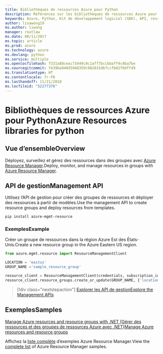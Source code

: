 ```yaml
---
title: Bibliothèques de ressources Azure pour Python
description: Références sur les bibliothèques de ressources Azure pour Python
keywords: Azure, Python, Kit de développement logiciel (SDK), API, ressources
author: lisawong19
ms.author: liwong
manager: routlaw
ms.date: 08/11/2017
ms.topic: article
ms.prod: azure
ms.technology: azure
ms.devlang: python
ms.service: multiple
ms.openlocfilehash: f331a88ceac73449c9c1aff7bccbbaff4c4ba7be
ms.sourcegitcommit: f439ba940d5940359c982015db7ccfb82f9dffd9
ms.translationtype: HT
ms.contentlocale: fr-FR
ms.lasthandoff: 11/21/2018
ms.locfileid: "52277376"
---
```

# <a name="azure-resources-libraries-for-python"></a><span data-ttu-id="927dd-104">Bibliothèques de ressources Azure pour Python</span><span class="sxs-lookup"><span data-stu-id="927dd-104">Azure Resources libraries for python</span></span>

## <a name="overview"></a><span data-ttu-id="927dd-105">Vue d’ensemble</span><span class="sxs-lookup"><span data-stu-id="927dd-105">Overview</span></span> 
<span data-ttu-id="927dd-106">Déployez, surveillez et gérez des ressources dans des groupes avec [Azure Resource Manager](https://docs.microsoft.com/en-us/azure/azure-resource-manager/resource-group-overview).</span><span class="sxs-lookup"><span data-stu-id="927dd-106">Deploy, monitor, and manage resources in groups with [Azure Resource Manager](https://docs.microsoft.com/en-us/azure/azure-resource-manager/resource-group-overview).</span></span>

## <a name="management-api"></a><span data-ttu-id="927dd-107">API de gestion</span><span class="sxs-lookup"><span data-stu-id="927dd-107">Management API</span></span>
<span data-ttu-id="927dd-108">Utilisez l’API de gestion pour créer des groupes de ressources et déployer des ressources à partir de modèles.</span><span class="sxs-lookup"><span data-stu-id="927dd-108">Use the management API to create resource groups and deploy resources from templates.</span></span>

```bash
pip install azure-mgmt-resource
```
### <a name="example"></a><span data-ttu-id="927dd-109">Exemples</span><span class="sxs-lookup"><span data-stu-id="927dd-109">Example</span></span> 
<span data-ttu-id="927dd-110">Créer un groupe de ressources dans la région Azure Est des États-Unis.</span><span class="sxs-lookup"><span data-stu-id="927dd-110">Create a new resource group in the Azure Eastern US region.</span></span>

```python
from azure.mgmt.resource import ResourceManagementClient

LOCATION = 'eastus'
GROUP_NAME ='sample_resource_group'

resource_client = ResourceManagementClient(credentials, subscription_id)
resource_client.resource_groups.create_or_update(GROUP_NAME, {'location': LOCATION})
```

> [!div class="nextstepaction"]
> [<span data-ttu-id="927dd-111">Explorer les API de gestion</span><span class="sxs-lookup"><span data-stu-id="927dd-111">Explore the Management APIs</span></span>](/python/api/overview/azure/azure.mgmt.resource)

## <a name="samples"></a><span data-ttu-id="927dd-112">Exemples</span><span class="sxs-lookup"><span data-stu-id="927dd-112">Samples</span></span>
[<span data-ttu-id="927dd-113">Manage Azure resources and resource groups with .NET (Gérer des ressources et des groupes de ressources Azure avec .NET)</span><span class="sxs-lookup"><span data-stu-id="927dd-113">Manage Azure resources and resource groups</span></span>](https://github.com/Azure-Samples/resource-manager-python-resources-and-groups)

<span data-ttu-id="927dd-114">Affichez la [liste complète](https://azure.microsoft.com/resources/samples/?platform=python&term=resource) d’exemples Azure Resource Manager.</span><span class="sxs-lookup"><span data-stu-id="927dd-114">View the [complete list](https://azure.microsoft.com/resources/samples/?platform=python&term=resource) of Azure Resource Manager samples.</span></span>
